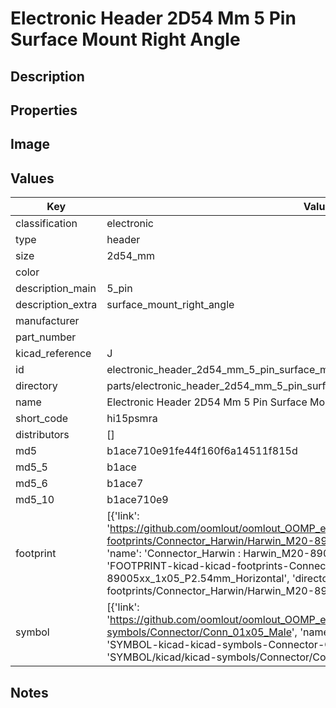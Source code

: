 # Electronic Header 2D54 Mm 5 Pin Surface Mount Right Angle

## Description

## Properties


## Image


## Values

| Key | Value |
| --- | --- |
| classification | electronic |
| type | header |
| size | 2d54_mm |
| color |  |
| description_main | 5_pin |
| description_extra | surface_mount_right_angle |
| manufacturer |  |
| part_number |  |
| kicad_reference | J |
| id | electronic_header_2d54_mm_5_pin_surface_mount_right_angle |
| directory | parts/electronic_header_2d54_mm_5_pin_surface_mount_right_angle |
| name | Electronic Header 2D54 Mm 5 Pin Surface Mount Right Angle |
| short_code | hi15psmra |
| distributors | [] |
| md5 | b1ace710e91fe44f160f6a14511f815d |
| md5_5 | b1ace |
| md5_6 | b1ace7 |
| md5_10 | b1ace710e9 |
| footprint | [{'link': 'https://github.com/oomlout/oomlout_OOMP_eda_V2/tree/main/FOOTPRINT/kicad/kicad-footprints/Connector_Harwin/Harwin_M20-89005xx_1x05_P2.54mm_Horizontal', 'name': 'Connector_Harwin : Harwin_M20-89005xx_1x05_P2.54mm_Horizontal', 'id': 'FOOTPRINT-kicad-kicad-footprints-Connector_Harwin-Harwin_M20-89005xx_1x05_P2.54mm_Horizontal', 'directory': 'FOOTPRINT/kicad/kicad-footprints/Connector_Harwin/Harwin_M20-89005xx_1x05_P2.54mm_Horizontal/'}] |
| symbol | [{'link': 'https://github.com/oomlout/oomlout_OOMP_eda_V2/tree/main/SYMBOL/kicad/kicad-symbols/Connector/Conn_01x05_Male', 'name': 'Connector : Conn_01x05_Male', 'id': 'SYMBOL-kicad-kicad-symbols-Connector-Conn_01x05_Male', 'directory': 'SYMBOL/kicad/kicad-symbols/Connector/Conn_01x05_Male/'}] |

## Notes

